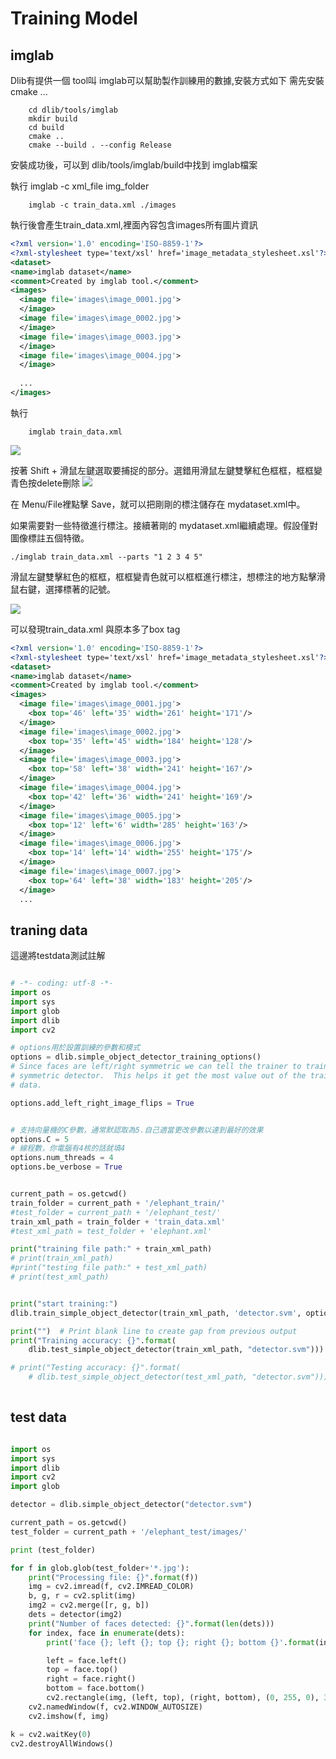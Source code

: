 # Training Model


## imglab
Dlib有提供一個 tool叫 imglab可以幫助製作訓練用的數據,安裝方式如下
需先安裝cmake ...

```
    cd dlib/tools/imglab
    mkdir build
    cd build
    cmake ..
    cmake --build . --config Release
```
安裝成功後，可以到 dlib/tools/imglab/build中找到 imglab檔案

執行 imglab -c xml_file img_folder

```
    imglab -c train_data.xml ./images
```
執行後會產生train_data.xml,裡面內容包含images所有圖片資訊

```xml
<?xml version='1.0' encoding='ISO-8859-1'?>
<?xml-stylesheet type='text/xsl' href='image_metadata_stylesheet.xsl'?>
<dataset>
<name>imglab dataset</name>
<comment>Created by imglab tool.</comment>
<images>
  <image file='images\image_0001.jpg'>
  </image>
  <image file='images\image_0002.jpg'>
  </image>
  <image file='images\image_0003.jpg'>
  </image>
  <image file='images\image_0004.jpg'>
  </image>
 
  ...
</images>
 ```
  
執行
```
    imglab train_data.xml
```
<img src="imglab-1.PNG">

按著 Shift + 滑鼠左鍵選取要捕捉的部分。選錯用滑鼠左鍵雙擊紅色框框，框框變青色按delete刪除
<img src="imglab-2.PNG">

在 Menu/File裡點擊 Save，就可以把剛剛的標注儲存在 mydataset.xml中。
  
  
  
如果需要對一些特徵進行標注。接續著剛的 mydataset.xml繼續處理。假設僅對圖像標註五個特徵。
```
./imglab train_data.xml --parts "1 2 3 4 5"
```
滑鼠左鍵雙擊紅色的框框，框框變青色就可以框框進行標注，想標注的地方點擊滑鼠右鍵，選擇標著的記號。

<img src="imglab-3.PNG">  
  
  
  
可以發現train_data.xml 與原本多了box tag
  
```xml
<?xml version='1.0' encoding='ISO-8859-1'?>
<?xml-stylesheet type='text/xsl' href='image_metadata_stylesheet.xsl'?>
<dataset>
<name>imglab dataset</name>
<comment>Created by imglab tool.</comment>
<images>
  <image file='images\image_0001.jpg'>
    <box top='46' left='35' width='261' height='171'/>
  </image>
  <image file='images\image_0002.jpg'>
    <box top='35' left='45' width='184' height='128'/>
  </image>
  <image file='images\image_0003.jpg'>
    <box top='58' left='38' width='241' height='167'/>
  </image>
  <image file='images\image_0004.jpg'>
    <box top='42' left='36' width='241' height='169'/>
  </image>
  <image file='images\image_0005.jpg'>
    <box top='12' left='6' width='285' height='163'/>
  </image>
  <image file='images\image_0006.jpg'>
    <box top='14' left='14' width='255' height='175'/>
  </image>
  <image file='images\image_0007.jpg'>
    <box top='64' left='38' width='183' height='205'/>
  </image>
  ...
```  
  
## traning data
這邊將testdata測試註解 
```python

# -*- coding: utf-8 -*-
import os
import sys
import glob
import dlib
import cv2

# options用於設置訓練的參數和模式
options = dlib.simple_object_detector_training_options()
# Since faces are left/right symmetric we can tell the trainer to train a
# symmetric detector.  This helps it get the most value out of the training
# data.

options.add_left_right_image_flips = True


# 支持向量機的C參數，通常默認取為5.自己適當更改參數以達到最好的效果
options.C = 5
# 線程數，你電腦有4核的話就填4
options.num_threads = 4
options.be_verbose = True


current_path = os.getcwd()
train_folder = current_path + '/elephant_train/'
#test_folder = current_path + '/elephant_test/'
train_xml_path = train_folder + 'train_data.xml'
#test_xml_path = test_folder + 'elephant.xml'

print("training file path:" + train_xml_path)
# print(train_xml_path)
#print("testing file path:" + test_xml_path)
# print(test_xml_path)


print("start training:")
dlib.train_simple_object_detector(train_xml_path, 'detector.svm', options)

print("")  # Print blank line to create gap from previous output
print("Training accuracy: {}".format(
    dlib.test_simple_object_detector(train_xml_path, "detector.svm")))

# print("Testing accuracy: {}".format(
    # dlib.test_simple_object_detector(test_xml_path, "detector.svm")))
 

```
## test data
```python

import os
import sys
import dlib
import cv2
import glob

detector = dlib.simple_object_detector("detector.svm")

current_path = os.getcwd()
test_folder = current_path + '/elephant_test/images/'

print (test_folder)

for f in glob.glob(test_folder+'*.jpg'):
    print("Processing file: {}".format(f))
    img = cv2.imread(f, cv2.IMREAD_COLOR)
    b, g, r = cv2.split(img)
    img2 = cv2.merge([r, g, b])
    dets = detector(img2)
    print("Number of faces detected: {}".format(len(dets)))
    for index, face in enumerate(dets):
        print('face {}; left {}; top {}; right {}; bottom {}'.format(index, face.left(), face.top(), face.right(), face.bottom()))

        left = face.left()
        top = face.top()
        right = face.right()
        bottom = face.bottom()
        cv2.rectangle(img, (left, top), (right, bottom), (0, 255, 0), 3)
    cv2.namedWindow(f, cv2.WINDOW_AUTOSIZE)
    cv2.imshow(f, img)

k = cv2.waitKey(0)
cv2.destroyAllWindows()













```
  